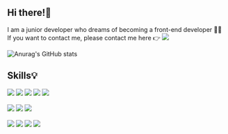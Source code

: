 ## Hi there!👋
I am a junior developer who dreams of becoming a front-end developer 👩‍💻 <br/>
If you want to contact me, please contact me here 👉 <a href="mailto:dosm0360@gmail.com"> <img src="https://img.shields.io/badge/dosm0360@gmail.com-EA4335?style=flat-square&logo=Gmail&logoColor=white&link=mailto:dosm0360@gmail.com"/> </a>

![Anurag's GitHub stats](https://github-readme-stats.vercel.app/api?align=center&username=parksolmi&show_icons=true&theme=radical&hide_rank=true)

## Skills💡
<img src="https://img.shields.io/badge/HTML-E34F26?style=flat-square&logo=HTML&logoColor=white"/> <img src="https://img.shields.io/badge/CSS-1572B6?style=flat-square&logo=CSS&logoColor=white"/> <img src="https://img.shields.io/badge/JavaScript-F7DF1E?style=flat-square&logo=JavaScript&logoColor=white"/> <img src="https://img.shields.io/badge/Android-3DDC84?style=flat-square&logo=Android&logoColor=white"/> <img src="https://img.shields.io/badge/iOS-000000?style=flat-square&logo=iOS&logoColor=white"/> <br/><br/>
<img src = "https://img.shields.io/badge/-Java-007396?style=flat-square&logo=Java"/> <img src="https://img.shields.io/badge/MySQL-4479A1?style=flat-square&logo=MySQL&logoColor=white"/> <img src="https://img.shields.io/badge/Oracle-F80000?style=flat-square&logo=Oracle&logoColor=white"/> <br/><br/>
<img src = "https://img.shields.io/badge/-Adobe Photoshop-31A8FF?style=flat-square&logo=Adobe Photoshop&logoColor=white"/> <img src = "https://img.shields.io/badge/-Adobe Illustrator-FF9A00?style=flat-square&logo=Adobe Illustrator&logoColor=white"/> <img src = "https://img.shields.io/badge/Figma-F24E1E?style=flat-square&logo=Figma&logoColor=white"/> <img src = "https://img.shields.io/badge/-Adobe Premiere Pro-9999FF?style=flat-square&logo=Adobe Premiere Pro&logoColor=white"/>
